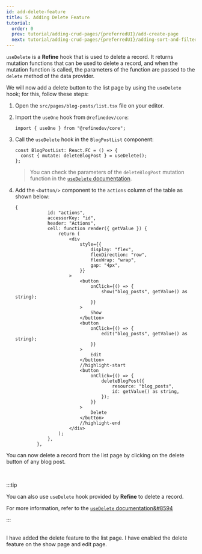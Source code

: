 ```yaml
---
id: add-delete-feature
title: 5. Adding Delete Feature
tutorial:
  order: 0
  prev: tutorial/adding-crud-pages/{preferredUI}/add-create-page
  next: tutorial/adding-crud-pages/{preferredUI}/adding-sort-and-filters
---
```


`useDelete` is a **Refine** hook that is used to delete a record. It returns mutation functions that can be used to delete a record, and when the mutation function is called, the parameters of the function are passed to the `delete` method of the data provider.

We will now add a delete button to the list page by using the `useDelete` hook; for this, follow these steps:

1. Open the `src/pages/blog-posts/list.tsx` file on your editor.

2. Import the `useOne` hook from `@refinedev/core`:

   ```tsx
   import { useOne } from "@refinedev/core";
   ```

3. Call the `useDelete` hook in the `BlogPostList` component:

   ```tsx
   const BlogPostList: React.FC = () => {
     const { mutate: deleteBlogPost } = useDelete();
   };
   ```

   > You can check the parameters of the `deleteBlogPost` mutation function in the [`useDelete` documentation](/docs/core/hooks/data/use-delete#properties).

4. Add the `<button/>` component to the `actions` column of the table as shown below:

   ```tsx
   {
               id: "actions",
               accessorKey: "id",
               header: "Actions",
               cell: function render({ getValue }) {
                   return (
                       <div
                           style={{
                               display: "flex",
                               flexDirection: "row",
                               flexWrap: "wrap",
                               gap: "4px",
                           }}
                       >
                           <button
                               onClick={() => {
                                   show("blog_posts", getValue() as string);
                               }}
                           >
                               Show
                           </button>
                           <button
                               onClick={() => {
                                   edit("blog_posts", getValue() as string);
                               }}
                           >
                               Edit
                           </button>
                           //highlight-start
                           <button
                               onClick={() => {
                                   deleteBlogPost({
                                       resource: "blog_posts",
                                       id: getValue() as string,
                                   });
                               }}
                           >
                               Delete
                           </button>
                           //highlight-end
                       </div>
                   );
               },
           },
   ```

You can now delete a record from the list page by clicking on the delete button of any blog post.

<br/>

:::tip

You can also use `useDelete` hook provided by **Refine** to delete a record.

For more information, refer to the [`useDelete` documentation&#8594](/docs/core/hooks/data/use-delete)

:::

<br/>

<Checklist>

<ChecklistItem id="add-delete-feature-headless">
I have added the delete feature to the list page.
</ChecklistItem>
<ChecklistItem id="add-delete-feature-headless-2">
I have enabled the delete feature on the show page and edit page.
</ChecklistItem>

</Checklist>
